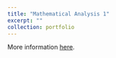 ```yaml
---
title: "Mathematical Analysis 1"
excerpt: ""
collection: portfolio
---
```


More information [here](https://didattica.polito.it/pls/portal30/gap.pkg_guide.viewGap?p_cod_ins=16ACFMK&p_a_acc=2025&p_header=S&p_lang=IT&multi=N "Polito").

